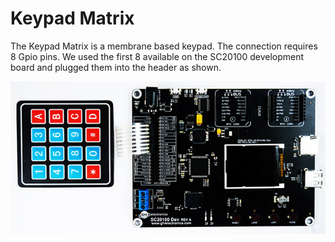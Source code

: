 # Keypad Matrix

The Keypad Matrix is a membrane based keypad. The connection requires 8 Gpio pins. We used the first 8 available on the SC20100 development board
and plugged them into the header as shown. 

![Legacy Products](keypadMatrix.jpg)